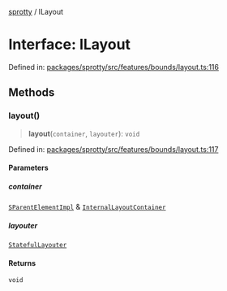
[sprotty](../globals) / ILayout

# Interface: ILayout

Defined in: [packages/sprotty/src/features/bounds/layout.ts:116](https://github.com/eclipse-sprotty/sprotty/blob/f9b2433481cc27a1ac0c92d525a92039ae7f6c76/packages/sprotty/src/features/bounds/layout.ts#L116)

## Methods

### layout()

> **layout**(`container`, `layouter`): `void`

Defined in: [packages/sprotty/src/features/bounds/layout.ts:117](https://github.com/eclipse-sprotty/sprotty/blob/f9b2433481cc27a1ac0c92d525a92039ae7f6c76/packages/sprotty/src/features/bounds/layout.ts#L117)

#### Parameters

##### container

[`SParentElementImpl`](../Class.SParentElementImpl) & [`InternalLayoutContainer`](../Interface.InternalLayoutContainer)

##### layouter

[`StatefulLayouter`](../Class.StatefulLayouter)

#### Returns

`void`
